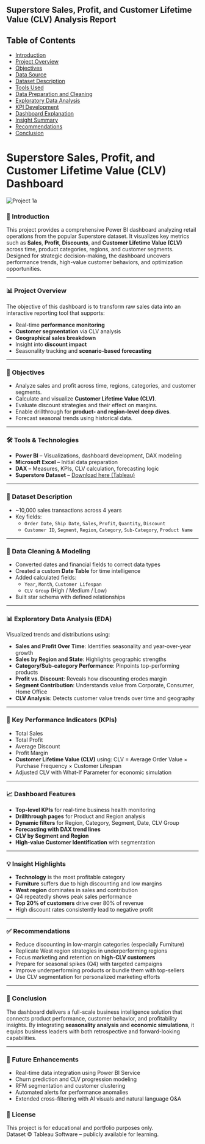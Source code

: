 ## Superstore Sales, Profit, and Customer Lifetime Value (CLV) Analysis Report

## Table of Contents

- [Introduction](#introduction)
- [Project Overview](#project-overview)
- [Objectives](#objectives)
- [Data Source](#data-source)
- [Dataset Description](#dataset-description)
- [Tools Used](#tools-used)
- [Data Preparation and Cleaning](#data-preparation-and-cleaning)
- [Exploratory Data Analysis](#exploratory-data-analysis)
- [KPI Development](#kpi-development)
- [Dashboard Explanation](#dashboard-explanation)
- [Insight Summary](#insight-summary)
- [Recommendations](#recommendations)
- [Conclusion](#conclusion)

# Superstore Sales, Profit, and Customer Lifetime Value (CLV) Dashboard
![Project 1a](https://github.com/user-attachments/assets/05d72dc9-0986-4ee8-a035-c9fd46ccf723)


### 📌 Introduction

This project provides a comprehensive Power BI dashboard analyzing retail operations from the popular Superstore dataset. It visualizes key metrics such as **Sales**, **Profit**, **Discounts**, and **Customer Lifetime Value (CLV)** across time, product categories, regions, and customer segments. Designed for strategic decision-making, the dashboard uncovers performance trends, high-value customer behaviors, and optimization opportunities.

---

### 📊 Project Overview

The objective of this dashboard is to transform raw sales data into an interactive reporting tool that supports:
- Real-time **performance monitoring**
- **Customer segmentation** via CLV analysis
- **Geographical sales breakdown**
- Insight into **discount impact**
- Seasonality tracking and **scenario-based forecasting**

---

### 🎯 Objectives

- Analyze sales and profit across time, regions, categories, and customer segments.
- Calculate and visualize **Customer Lifetime Value (CLV)**.
- Evaluate discount strategies and their effect on margins.
- Enable drillthrough for **product- and region-level deep dives**.
- Forecast seasonal trends using historical data.

---

### 🛠️ Tools & Technologies

- **Power BI** – Visualizations, dashboard development, DAX modeling
- **Microsoft Excel** – Initial data preparation
- **DAX** – Measures, KPIs, CLV calculation, forecasting logic
- **Superstore Dataset** – [Download here (Tableau)](https://www.tableau.com/sites/default/files/2021-05/Sample%20-%20Superstore.xls)

---

### 📂 Dataset Description

- ~10,000 sales transactions across 4 years
- Key fields:
  - `Order Date`, `Ship Date`, `Sales`, `Profit`, `Quantity`, `Discount`
  - `Customer ID`, `Segment`, `Region`, `Category`, `Sub-Category`, `Product Name`

---

### 🧹 Data Cleaning & Modeling

- Converted dates and financial fields to correct data types
- Created a custom **Date Table** for time intelligence
- Added calculated fields:
  - `Year`, `Month`, `Customer Lifespan`
  - `CLV Group` (High / Medium / Low)
- Built star schema with defined relationships

---

### 📊 Exploratory Data Analysis (EDA)

Visualized trends and distributions using:
- **Sales and Profit Over Time**: Identifies seasonality and year-over-year growth
- **Sales by Region and State**: Highlights geographic strengths
- **Category/Sub-category Performance**: Pinpoints top-performing products
- **Profit vs. Discount**: Reveals how discounting erodes margin
- **Segment Contribution**: Understands value from Corporate, Consumer, Home Office
- **CLV Analysis**: Detects customer value trends over time and geography

---

### 📌 Key Performance Indicators (KPIs)

- Total Sales
- Total Profit
- Average Discount
- Profit Margin
- **Customer Lifetime Value (CLV)** using:
CLV = Average Order Value × Purchase Frequency × Customer Lifespan
- Adjusted CLV with What-If Parameter for economic simulation

---

### 📈 Dashboard Features

- **Top-level KPIs** for real-time business health monitoring
- **Drillthrough pages** for Product and Region analysis
- **Dynamic filters** for Region, Category, Segment, Date, CLV Group
- **Forecasting with DAX trend lines**
- **CLV by Segment and Region**
- **High-value Customer Identification** with segmentation

---

### 💡 Insight Highlights

- **Technology** is the most profitable category
- **Furniture** suffers due to high discounting and low margins
- **West region** dominates in sales and contribution
- Q4 repeatedly shows peak sales performance
- **Top 20% of customers** drive over 80% of revenue
- High discount rates consistently lead to negative profit

---

### ✅ Recommendations

- Reduce discounting in low-margin categories (especially Furniture)
- Replicate West region strategies in underperforming regions
- Focus marketing and retention on **high-CLV customers**
- Prepare for seasonal spikes (Q4) with targeted campaigns
- Improve underperforming products or bundle them with top-sellers
- Use CLV segmentation for personalized marketing efforts

---

### 🧠 Conclusion

The dashboard delivers a full-scale business intelligence solution that connects product performance, customer behavior, and profitability insights. By integrating **seasonality analysis** and **economic simulations**, it equips business leaders with both retrospective and forward-looking capabilities.

---

### 🚀 Future Enhancements

- Real-time data integration using Power BI Service
- Churn prediction and CLV progression modeling
- RFM segmentation and customer clustering
- Automated alerts for performance anomalies
- Extended cross-filtering with AI visuals and natural language Q&A

### 📎 License

This project is for educational and portfolio purposes only.  
Dataset © Tableau Software – publicly available for learning.
